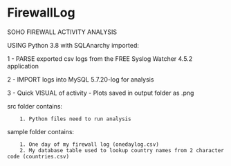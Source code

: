 # FirewallLog
SOHO FIREWALL ACTIVITY ANALYSIS

USING Python 3.8 with SQLAnarchy imported:

1 - PARSE exported csv logs from the FREE Syslog Watcher 4.5.2 application

2 - IMPORT logs into MySQL 5.7.20-log for analysis

3 - Quick VISUAL of activity - Plots saved in output folder as .png

src folder contains: 

        1. Python files need to run analysis

sample folder contains: 

        1. One day of my firewall log (onedaylog.csv)
        2. My database table used to lookup country names from 2 character code (countries.csv)

